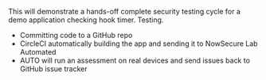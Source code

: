 This will demonstrate a hands-off complete security testing cycle for a demo application
checking hook timer.
Testing.

- Committing code to a GitHub repo
- CircleCI automatically building the app and sending it to NowSecure Lab Automated
- AUTO will run an assessment on real devices and send issues back to GitHub issue tracker
